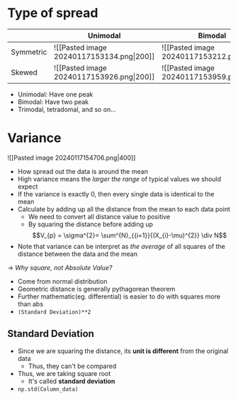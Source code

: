 
# Type of spread
|           | Unimodal                                  | Bimodal                                   |
| --------- | ----------------------------------------- | ----------------------------------------- |
| Symmetric | ![[Pasted image 20240117153134.png\|200]] | ![[Pasted image 20240117153212.png\|200]] |
| Skewed    | ![[Pasted image 20240117153926.png\|200]] | ![[Pasted image 20240117153959.png\|200]] |

- Unimodal: Have one peak
- Bimodal: Have two peak
- Trimodal, tetradomal, and so on...

# Variance
![[Pasted image 20240117154706.png|400]]

- How spread out the data is around the mean
- High variance means the *larger the range* of typical values we should expect
- If the variance is exactly 0, then every single data is identical to the mean
- Calculate by adding up all the distance from the mean to each data point
	- We need to convert all distance value to positive
	- By squaring the distance before adding up
$$V_{p} = \sigma^{2}= \sum^{N}_{{i=1}}{(X_{i}-\mu)^{2}} \div N$$
- Note that variance can be interpret as *the average* of all squares of the distance between the data and the mean

$\to$ *Why square, not Absolute Value?*
- Come from normal distribution
- Geometric distance is generally pythagorean theorem
- Further mathematic(eg. differential) is easier to do with squares more than abs
- `(Standard Deviation)**2`

## Standard Deviation
- Since we are squaring the distance, its **unit is different** from the original data
	- Thus, they can't be compared
- Thus, we are taking square root
	- It's called **standard deviation**
- `np.std(Column_data)`


